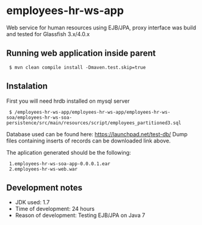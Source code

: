 # employees-hr-ws-app
Web service for human resources using EJB/JPA, proxy interface was build and tested for Glassfish 3.x/4.0.x

## Running web application inside parent
```
 $ mvn clean compile install -Dmaven.test.skip=true
```
## Instalation 
First you will need hrdb installed on mysql server
```
 $ /employees-hr-ws-app/employees-hr-ws-app/employees-hr-ws-soa/employees-hr-ws-soa-persistence/src/main/resources/script/employees_partitioned3.sql
```
Database used can be found here: https://launchpad.net/test-db/ 
Dump files containing inserts of records can be downloaded link above.

The aplication generated should be the following:

```
 1.employees-hr-ws-soa-app-0.0.0.1.ear
 2.employees-hr-ws-web.war
```

## Development notes

* JDK used: 1.7
* Time of development: 24 hours
* Reason of development: Testing EJB/JPA on Java 7
